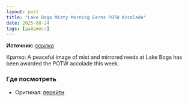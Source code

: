 ```yaml
---
layout: post
title: "Lake Boga Misty Morning Earns POTW Accolade"
date: 2025-08-24
tags: [дайджест]
---
```


**Источник:** [ссылка](https://www.ephotozine.com/article/lake-boga-misty-morning-earns-potw-accolade-37259)

Кратко: A peaceful image of mist and mirrored reeds at Lake Boga has been awarded the POTW accolade this week.

### Где посмотреть
- Оригинал: [перейти]({link})
